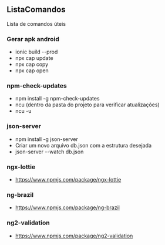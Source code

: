 ## ListaComandos
Lista de comandos úteis

### Gerar apk android
* ionic build --prod
* npx cap update
* npx cap copy
* npx cap open

### npm-check-updates
* npm install -g npm-check-updates
* ncu (dentro da pasta do projeto para verificar atualizações)
* ncu -u 

### json-server
* npm install -g json-server
* Criar um novo arquivo db.json com a estrutura desejada
* json-server --watch db.json

### ngx-lottie
* https://www.npmjs.com/package/ngx-lottie

### ng-brazil
* https://www.npmjs.com/package/ng-brazil

### ng2-validation
* https://www.npmjs.com/package/ng2-validation

